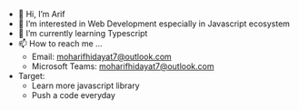 - 👋 Hi, I’m Arif
- 👀 I’m interested in Web Development especially in Javascript ecosystem
- 🌱 I’m currently learning Typescript
- 📫 How to reach me ...
  - Email: moharifhidayat7@outlook.com
  - Microsoft Teams: moharifhidayat7@outlook.com
- Target:
  - Learn more javascript library
  - Push a code everyday

<!---
moharifhidayat7/moharifhidayat7 is a ✨ special ✨ repository because its `README.md` (this file) appears on your GitHub profile.
You can click the Preview link to take a look at your changes.
--->
